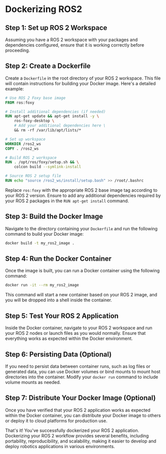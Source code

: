 # Dockerizing ROS2

## Step 1: Set up ROS 2 Workspace

Assuming you have a ROS 2 workspace with your packages and dependencies configured, ensure that it is working correctly before proceeding.

## Step 2: Create a Dockerfile

Create a `Dockerfile` in the root directory of your ROS 2 workspace. This file will contain instructions for building your Docker image. Here's a detailed example:

```Dockerfile
# Use ROS 2 Foxy base image
FROM ros:foxy

# Install additional dependencies (if needed)
RUN apt-get update && apt-get install -y \
    ros-foxy-desktop \
    # Add your additional dependencies here \
    && rm -rf /var/lib/apt/lists/*

# Set up workspace
WORKDIR /ros2_ws
COPY . /ros2_ws

# Build ROS 2 workspace
RUN . /opt/ros/foxy/setup.sh && \
    colcon build --symlink-install

# Source ROS 2 setup file
RUN echo "source /ros2_ws/install/setup.bash" >> /root/.bashrc
```

Replace `ros:foxy` with the appropriate ROS 2 base image tag according to your ROS 2 version. Ensure to add any additional dependencies required by your ROS 2 packages in the `RUN apt-get install` command.

## Step 3: Build the Docker Image

Navigate to the directory containing your `Dockerfile` and run the following command to build your Docker image:

```bash
docker build -t my_ros2_image .
```

## Step 4: Run the Docker Container

Once the image is built, you can run a Docker container using the following command:

```bash
docker run -it --rm my_ros2_image
```

This command will start a new container based on your ROS 2 image, and you will be dropped into a shell inside the container.

## Step 5: Test Your ROS 2 Application

Inside the Docker container, navigate to your ROS 2 workspace and run your ROS 2 nodes or launch files as you would normally. Ensure that everything works as expected within the Docker environment.

## Step 6: Persisting Data (Optional)

If you need to persist data between container runs, such as log files or generated data, you can use Docker volumes or bind mounts to mount host directories into the container. Modify your `docker run` command to include volume mounts as needed.

## Step 7: Distribute Your Docker Image (Optional)

Once you have verified that your ROS 2 application works as expected within the Docker container, you can distribute your Docker image to others or deploy it to cloud platforms for production use.

That's it! You've successfully dockerized your ROS 2 application. Dockerizing your ROS 2 workflow provides several benefits, including portability, reproducibility, and scalability, making it easier to develop and deploy robotics applications in various environments.